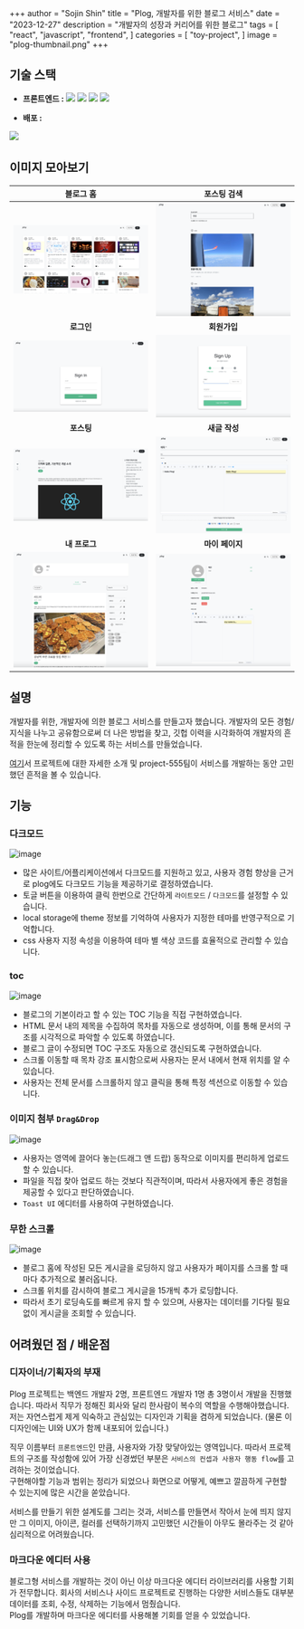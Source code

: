 +++
author = "Sojin Shin"
title = "Plog, 개발자를 위한 블로그 서비스"
date = "2023-12-27"
description = "개발자의 성장과 커리어를 위한 블로그"
tags = [
    "react",
    "javascript",
    "frontend",
]
categories = [
    "toy-project",
]
image = "plog-thumbnail.png"
+++


## 기술 스택
- **프론트엔드 :**
  <img src="https://img.shields.io/badge/typescript-3178C6?style=for-the-badge&logo=typescript&logoColor=white" style="display:inline;">
  <img src="https://img.shields.io/badge/react-61DAFB?style=for-the-badge&logo=react&logoColor=white" style="display:inline;">
  <img src="https://img.shields.io/badge/mui-007FFF?style=for-the-badge&logo=mui&logoColor=white" style="display:inline;">
  <img src="https://img.shields.io/badge/axios-5A29E4?style=for-the-badge&logo=axios&logoColor=white" style="display:inline;">

- **배포 :**
<img src="https://img.shields.io/badge/awsamplify-FF9900?style=for-the-badge&logo=awsamplify&logoColor=white" style="display:inline;">


## 이미지 모아보기

|            블로그 홈             |           포스팅 검색            |
|:----------------------------:|:---------------------------:|
| ![image](plog-thumbnail.png) |  ![image](search_page.png)  |
|          <b>로그인</b>          |         <b>회원가입</b>         |
|     ![image](login.png)      |   ![image](join_page.png)   |
|          <b>포스팅</b>          |        <b>새글 작성</b>         |
|  ![image](posting_page.png)  | ![image](write_posting.png) |
|         <b>내 프로그</b>         |        <b>마이 페이지</b>        |
|     ![image](myplog.png)     |    ![image](mypage.png)     |

## 설명
개발자를 위한, 개발자에 의한 블로그 서비스를 만들고자 했습니다. 개발자의 모든 경험/지식을 나누고 공유함으로써 더 나은 방법을 찾고, 
깃헙 이력을 시각화하여 개발자의 흔적을 한눈에 정리할 수 있도록 하는 서비스를 만들었습니다.  

[여기](https://project-555.github.io/)서 프로젝트에 대한 자세한 소개 및 project-555팀이 서비스를 개발하는 동안 고민했던 흔적을 볼 수 있습니다.


## 기능

### 다크모드
![image](https://plog-file-bucket.s3.ap-northeast-2.amazonaws.com/b3f9e4b2-4260-44b6-a114-bbe58a861678/darkmode.gif)


- 많은 사이트/어플리케이션에서 다크모드를 지원하고 있고, 사용자 경험 향상을 근거로 plog에도 다크모드 기능을 제공하기로 결정하였습니다.
- 토글 버튼을 이용하여 클릭 한번으로 간단하게 `라이트모드` / `다크모드`를 설정할 수 있습니다.
- local storage에 theme 정보를 기억하여 사용자가 지정한 테마를 반영구적으로 기억합니다.
- css 사용자 지정 속성을 이용하여 테마 별 색상 코드를 효율적으로 관리할 수 있습니다.

### toc
![image](https://plog-file-bucket.s3.ap-northeast-2.amazonaws.com/6754f366-dcac-4a74-b037-daaa8f7c1ca6/toc.gif)

- 블로그의 기본이라고 할 수 있는 TOC 기능을 직접 구현하였습니다.
- HTML 문서 내의 제목을 수집하여 목차를 자동으로 생성하며, 이를 통해 문서의 구조를 시각적으로 파악할 수 있도록 하였습니다.
- 블로그 글이 수정되면 TOC 구조도 자동으로 갱신되도록 구현하였습니다.
- 스크롤 이동할 때 목차 강조 표시함으로써 사용자는 문서 내에서 현재 위치를 알 수 있습니다.
- 사용자는 전체 문서를 스크롤하지 않고 클릭을 통해 특정 섹션으로 이동할 수 있습니다.


### 이미지 첨부 `Drag&Drop`
![image](https://plog-file-bucket.s3.ap-northeast-2.amazonaws.com/6754f366-dcac-4a74-b037-daaa8f7c1ca6/toc.gif)

- 사용자는 영역에 끌어다 놓는(드래그 앤 드랍) 동작으로 이미지를 편리하게 업로드할 수 있습니다.
- 파일을 직접 찾아 업로드 하는 것보다 직관적이며, 따라서 사용자에게 좋은 경험을 제공할 수 있다고 판단하였습니다.
- `Toast UI` 에디터를 사용하여 구현하였습니다.


### 무한 스크롤
![image](https://plog-file-bucket.s3.ap-northeast-2.amazonaws.com/6754f366-dcac-4a74-b037-daaa8f7c1ca6/toc.gif)

- 블로그 홈에 작성된 모든 게시글을 로딩하지 않고 사용자가 페이지를 스크롤 할 때마다 추가적으로 불러옵니다.
- 스크롤 위치를 감시하여 블로그 게시글을 15개씩 추가 로딩합니다.
- 따라서 초기 로딩속도를 빠르게 유지 할 수 있으며, 사용자는 데이터를 기다릴 필요 없이 게시글을 조회할 수 있습니다.


## 어려웠던 점 / 배운점

### 디자이너/기획자의 부재
Plog 프로젝트는 백엔드 개발자 2명, 프론트엔드 개발자 1명 총 3명이서 개발을 진행했습니다. 따라서 직무가 정해진 회사와 달리 한사람이 복수의 역할을 수행해야했습니다.  
저는 자연스럽게 제게 익숙하고 관심있는 디자인과 기획을 겸하게 되었습니다. (물론 이 디자인에는 UI와 UX가 함께 내포되어 있습니다.)

직무 이름부터 `프론트엔드`인 만큼, 사용자와 가장 맞닿아있는 영역입니다.
따라서 프로젝트의 구조를 작성함에 있어 가장 신경썼던 부분은 `서비스의 컨셉과 사용자 행동 flow`를 고려하는 것이었습니다.  
구현해야할 기능과 범위는 정리가 되었으나 화면으로 어떻게, 예쁘고 깔끔하게 구현할 수 있는지에 많은 시간을 쏟았습니다.

서비스를 만들기 위한 설계도를 그리는 것과, 서비스를 만들면서 작아서 눈에 띄지 않지만 그 이미지, 아이콘, 컬러를 선택하기까지 고민했던 시간들이 아무도 몰라주는 것 같아 심리적으로 어려웠습니다. 


### 마크다운 에디터 사용
블로그형 서비스를 개발하는 것이 아닌 이상 마크다운 에디터 라이브러리를 사용할 기회가 전무합니다. 회사의 서비스나 사이드 프로젝트로 진행하는 다양한 서비스들도 대부분 데이터를 조회, 수정, 삭제하는 기능에서 멈췄습니다.  
Plog를 개발하며 마크다운 에디터를 사용해볼 기회를 얻을 수 있었습니다. 

